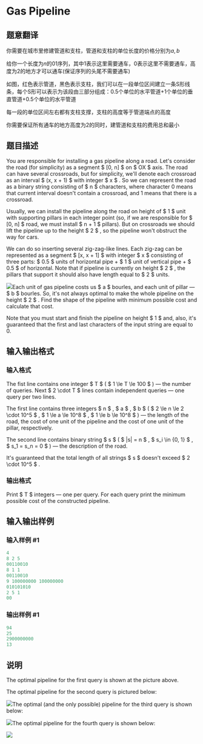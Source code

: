 # Gas Pipeline

## 题意翻译

你需要在城市里修建管道和支柱，管道和支柱的单位长度的价格分别为$a,b$

给你一个长度为$n$的$01$序列，其中$1$表示这里需要通车，$0$表示这里不需要通车，高度为$2$的地方才可以通车(保证序列的头尾不需要通车)

如图，红色表示管道，黑色表示支柱，我们可以在一段单位区间建立一条S形线条，每个S形可以表示为该段由三部分组成：$0.5$个单位的水平管道+$1$个单位的垂直管道+$0.5$个单位的水平管道

每一段的单位区间左右都有支柱支撑，支柱的高度等于管道端点的高度

你需要保证所有通车的地方高度为$2$的同时，建管道和支柱的费用总和最小

## 题目描述

You are responsible for installing a gas pipeline along a road. Let's consider the road (for simplicity) as a segment $ [0, n] $ on $ OX $ axis. The road can have several crossroads, but for simplicity, we'll denote each crossroad as an interval $ (x, x + 1) $ with integer $ x $ . So we can represent the road as a binary string consisting of $ n $ characters, where character 0 means that current interval doesn't contain a crossroad, and 1 means that there is a crossroad.

Usually, we can install the pipeline along the road on height of $ 1 $ unit with supporting pillars in each integer point (so, if we are responsible for $ [0, n] $ road, we must install $ n + 1 $ pillars). But on crossroads we should lift the pipeline up to the height $ 2 $ , so the pipeline won't obstruct the way for cars.

We can do so inserting several zig-zag-like lines. Each zig-zag can be represented as a segment $ [x, x + 1] $ with integer $ x $ consisting of three parts: $ 0.5 $ units of horizontal pipe + $ 1 $ unit of vertical pipe + $ 0.5 $ of horizontal. Note that if pipeline is currently on height $ 2 $ , the pillars that support it should also have length equal to $ 2 $ units.

![](https://cdn.luogu.com.cn/upload/vjudge_pic/CF1207C/f1dfe38b83de03ccc78e9e23fedbdc3223f970d0.png)Each unit of gas pipeline costs us $ a $ bourles, and each unit of pillar — $ b $ bourles. So, it's not always optimal to make the whole pipeline on the height $ 2 $ . Find the shape of the pipeline with minimum possible cost and calculate that cost.

Note that you must start and finish the pipeline on height $ 1 $ and, also, it's guaranteed that the first and last characters of the input string are equal to 0.

## 输入输出格式

### 输入格式

The fist line contains one integer $ T $ ( $ 1 \le T \le 100 $ ) — the number of queries. Next $ 2 \cdot T $ lines contain independent queries — one query per two lines.

The first line contains three integers $ n $ , $ a $ , $ b $ ( $ 2 \le n \le 2 \cdot 10^5 $ , $ 1 \le a \le 10^8 $ , $ 1 \le b \le 10^8 $ ) — the length of the road, the cost of one unit of the pipeline and the cost of one unit of the pillar, respectively.

The second line contains binary string $ s $ ( $ |s| = n $ , $ s_i \in \{0, 1\} $ , $ s_1 = s_n = 0 $ ) — the description of the road.

It's guaranteed that the total length of all strings $ s $ doesn't exceed $ 2 \cdot 10^5 $ .

### 输出格式

Print $ T $ integers — one per query. For each query print the minimum possible cost of the constructed pipeline.

## 输入输出样例

### 输入样例 #1

```cpp
4
8 2 5
00110010
8 1 1
00110010
9 100000000 100000000
010101010
2 5 1
00

```
### 输出样例 #1

```cpp
94
25
2900000000
13

```
## 说明

The optimal pipeline for the first query is shown at the picture above.

The optimal pipeline for the second query is pictured below:

![](https://cdn.luogu.com.cn/upload/vjudge_pic/CF1207C/2782d7e4c7012251045217f9f050b1e333f47c33.png)The optimal (and the only possible) pipeline for the third query is shown below:

![](https://cdn.luogu.com.cn/upload/vjudge_pic/CF1207C/7e72ed8fa647ff66b04ca0425394c874c1b110fe.png)The optimal pipeline for the fourth query is shown below:

![](https://cdn.luogu.com.cn/upload/vjudge_pic/CF1207C/248de9c02a0298296e2131b26213178e9c6ad6ba.png)

